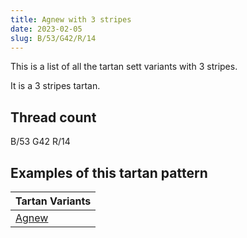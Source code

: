 ```yaml
---
title: Agnew with 3 stripes
date: 2023-02-05
slug: B/53/G42/R/14
---
```

This is a list of all the tartan sett variants with 3 stripes.

It is a 3 stripes tartan.


## Thread count
B/53 G42 R/14

## Examples of this tartan pattern

| Tartan Variants |
|---------------|
| [Agnew](/variants/b/53/g42/r/14-b304080-g008000-rc00000)||
